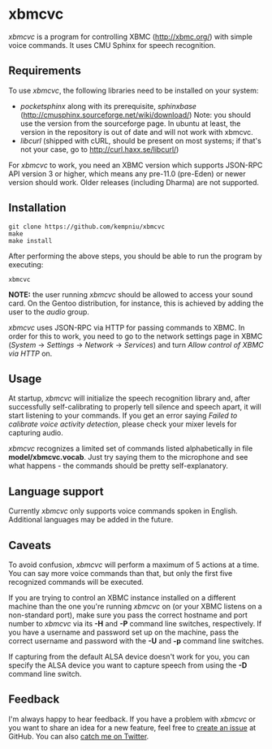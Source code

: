 xbmcvc
======

_xbmcvc_ is a program for controlling XBMC (http://xbmc.org/) with simple voice commands. It uses CMU Sphinx for speech recognition.

Requirements
------------

To use _xbmcvc_, the following libraries need to be installed on your system:

* _pocketsphinx_ along with its prerequisite, _sphinxbase_ (http://cmusphinx.sourceforge.net/wiki/download/) Note: you should use the version from the sourceforge page. In ubuntu at least, the version in the repository is out of date and will not work with xbmcvc.
* _libcurl_ (shipped with cURL, should be present on most systems; if that's not your case, go to http://curl.haxx.se/libcurl/)

For _xbmcvc_ to work, you need an XBMC version which supports JSON-RPC API version 3 or higher, which means any pre-11.0 (pre-Eden) or newer version should work. Older releases (including Dharma) are not supported.

Installation
------------

    git clone https://github.com/kempniu/xbmcvc
    make
    make install

After performing the above steps, you should be able to run the program by executing:

    xbmcvc

__NOTE:__ the user running _xbmcvc_ should be allowed to access your sound card. On the Gentoo distribution, for instance, this is achieved by adding the user to the _audio_ group.

_xbmcvc_ uses JSON-RPC via HTTP for passing commands to XBMC. In order for this to work, you need to go to the network settings page in XBMC (_System_ -> _Settings_ -> _Network_ -> _Services_) and turn _Allow control of XBMC via HTTP_ on.

Usage
-----

At startup, _xbmcvc_ will initialize the speech recognition library and, after successfully self-calibrating to properly tell silence and speech apart, it will start listening to your commands. If you get an error saying _Failed to calibrate voice activity detection_, please check your mixer levels for capturing audio.

_xbmcvc_ recognizes a limited set of commands listed alphabetically in file __model/xbmcvc.vocab__. Just try saying them to the microphone and see what happens - the commands should be pretty self-explanatory.

Language support
----------------

Currently _xbmcvc_ only supports voice commands spoken in English. Additional languages may be added in the future.

Caveats
-------

To avoid confusion, _xbmcvc_ will perform a maximum of 5 actions at a time. You can say more voice commands than that, but only the first five recognized commands will be executed.

If you are trying to control an XBMC instance installed on a different machine than the one you're running _xbmcvc_ on (or your XBMC listens on a non-standard port), make sure you pass the correct hostname and port number to _xbmcvc_ via its __-H__ and __-P__ command line switches, respectively. If you have a username and password set up on the machine, pass the correct username and password with the __-U__ and __-p__ command line switches.

If capturing from the default ALSA device doesn't work for you, you can specify the ALSA device you want to capture speech from using the __-D__ command line switch.

Feedback
--------

I'm always happy to hear feedback. If you have a problem with _xbmcvc_ or you want to share an idea for a new feature, feel free to [create an issue](https://github.com/kempniu/xbmcvc/issues) at GitHub. You can also [catch me on Twitter](http://twitter.com/kempniu).

